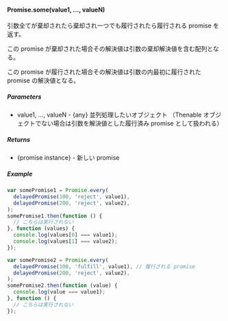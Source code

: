 #### Promise.some(value1, ..., valueN)
引数全てが棄却されたら棄却され一つでも履行されたら履行される promise を返す。

この promise が棄却された場合その解決値は引数の棄却解決値を含む配列となる。

この promise が履行された場合その解決値は引数の内最初に履行された promise の解決値となる。

##### Parameters
* value1, ..., valueN - {any} 並列処理したいオブジェクト
（Thenable オブジェクトでない場合は引数を解決値とした履行済み promise として扱われる）

##### Returns
* {promise instance} - 新しい promise

##### Example
```js
var somePromise1 = Promise.every(
  delayedPromise(100, 'reject', value1),
  delayedPromise(200, 'reject', value2),
);
somePromise1.then(function () {
  // こちらは実行されない
}, function (values) {
  console.log(values[0] === value1);
  console.log(values[1] === value2);
});

var somePromise2 = Promise.every(
  delayedPromise(100, 'fulfill', value1), // 履行される promise
  delayedPromise(200, 'reject', value2),
);
somePromise2.then(function (value) {
  console.log(value === value1);
}, function () {
  // こちらは実行されない
});
```
